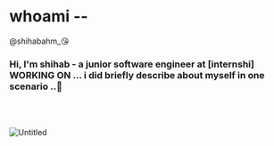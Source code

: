 
# <h1> whoami -- </h1>@shihabahm_😘

<h3> Hi, I'm shihab - a junior software engineer at [internshi] WORKING ON ... i did briefly describe about myself in one scenario ..🙂 </h3>

<br/>
<br/>

![Untitled](https://user-images.githubusercontent.com/54938486/141100576-56b37230-21f4-4dc6-9a7f-b17f70bcea1f.png)
